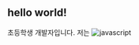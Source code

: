 ## hello world!

초등학생 개발자입니다.
저는 ![javascript]( https://img.shields.io/badge/javascript-blue?logo=javascript ) 

